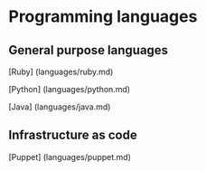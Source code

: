 
# Programming languages

## General purpose languages

[Ruby] (languages/ruby.md)

[Python] (languages/python.md)

[Java] (languages/java.md)

## Infrastructure as code

[Puppet] (languages/puppet.md)
